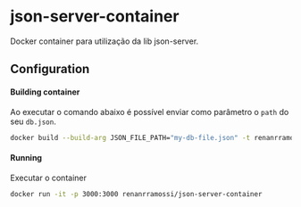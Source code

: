 # json-server-container

Docker container para utilização da lib json-server.

## Configuration

#### Building container

Ao executar o comando abaixo é possível enviar como parâmetro o <code>path</code>
do seu <code>db.json</code>.


```bash
docker build --build-arg JSON_FILE_PATH="my-db-file.json" -t renanrramossi/json-server-container .
```

#### Running

Executar o container

```bash
docker run -it -p 3000:3000 renanrramossi/json-server-container
```